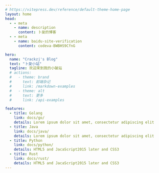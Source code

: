 ```yaml
---
# https://vitepress.dev/reference/default-theme-home-page
layout: home
head:
  - - meta
    - name: description
      content: 卜夋的博客
  - - meta
    - name: baidu-site-verification
      content: codeva-BWBHS9CfnG

hero:
  name: "Crackzj's Blog"
  text: "卜夋小站"
  tagline: 欢迎来到我的小破站
  # actions:
  #   - theme: brand
  #     text: 前端杂记
  #     link: /markdown-examples
  #   - theme: alt
  #     text: 更多
  #     link: /api-examples

features:
  - title: Golang
    link: docs/go/
    details: Lorem ipsum dolor sit amet, consectetur adipiscing elit
  - title: Java
    link: docs/java/
    details: Lorem ipsum dolor sit amet, consectetur adipiscing elit
  - title: Python
    link: docs/python/
    details: HTML5 and JacaScript2015 later and CSS3
  - title: Rust
    link: docs/rust/
    details: HTML5 and JacaScript2015 later and CSS3
---
```

